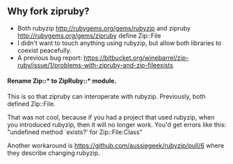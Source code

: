 ## Why fork zipruby?
* Both rubyzip http://rubygems.org/gems/rubyzip and zipruby http://rubygems.org/gems/zipruby define Zip::File
* I didn't want to touch anything using rubyzip, but allow both libraries to coexist peacefully. 
* A previous bug report: https://bitbucket.org/winebarrel/zip-ruby/issue/1/problems-with-zipruby-and-zip-fileexists 

#### Rename Zip::* to ZipRuby::* module.
This is so that zipruby can interoperate with rubyzip. Previously, both defined Zip::File.
    
That was not cool, because if you had a project that used rubyzip, when you introduced rubyzip, then it will no longer work. You'd get errors like this: "undefined method `exists?' for Zip::File:Class"
    
Another workaround is https://github.com/aussiegeek/rubyzip/pull/6 where they describe changing rubyzip.
